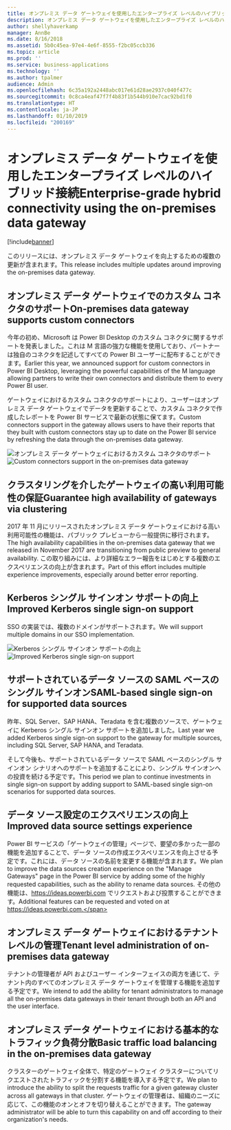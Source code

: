 ```yaml
---
title: オンプレミス データ ゲートウェイを使用したエンタープライズ レベルのハイブリッド接続
description: オンプレミス データ ゲートウェイを使用したエンタープライズ レベルのハイブリッド接続
author: shellyhaverkamp
manager: AnnBe
ms.date: 8/16/2018
ms.assetid: 5b0c45ea-97e4-4e6f-8555-f2bc05ccb336
ms.topic: article
ms.prod: ''
ms.service: business-applications
ms.technology: ''
ms.author: tpalmer
audience: Admin
ms.openlocfilehash: 6c35a192a2448abc017e61d28ae2937c040f477c
ms.sourcegitcommit: 0c8ca4eaf47f7f4b83f1b544b910e7cac92bd1f0
ms.translationtype: HT
ms.contentlocale: ja-JP
ms.lasthandoff: 01/10/2019
ms.locfileid: "200169"
---
```

#  <a name="enterprise-grade-hybrid-connectivity-using-the-on-premises-data-gateway"></a><span data-ttu-id="95701-103">オンプレミス データ ゲートウェイを使用したエンタープライズ レベルのハイブリッド接続</span><span class="sxs-lookup"><span data-stu-id="95701-103">Enterprise-grade hybrid connectivity using the on-premises data gateway</span></span>


[!include[banner](../../includes/banner.md)]

<span data-ttu-id="95701-104">このリリースには、オンプレミス データ ゲートウェイを向上するための複数の更新が含まれます。</span><span class="sxs-lookup"><span data-stu-id="95701-104">This release includes multiple updates around improving the on-premises data gateway.</span></span>

## <a name="on-premises-data-gateway-supports-custom-connectors"></a><span data-ttu-id="95701-105">オンプレミス データ ゲートウェイでのカスタム コネクタのサポート</span><span class="sxs-lookup"><span data-stu-id="95701-105">On-premises data gateway supports custom connectors</span></span>

<span data-ttu-id="95701-106">今年の初め、Microsoft は Power BI Desktop のカスタム コネクタに関するサポートを発表しました。これは M 言語の強力な機能を使用しており、パートナーは独自のコネクタを記述してすべての Power BI ユーザーに配布することができます。</span><span class="sxs-lookup"><span data-stu-id="95701-106">Earlier this year, we announced support for custom connectors in Power BI Desktop, leveraging the powerful capabilities of the M language allowing partners to write their own connectors and distribute them to every Power BI user.</span></span>

<span data-ttu-id="95701-107">ゲートウェイにおけるカスタム コネクタのサポートにより、ユーザーはオンプレミス データ ゲートウェイでデータを更新することで、カスタム コネクタで作成したレポートを Power BI サービスで最新の状態に保てます。</span><span class="sxs-lookup"><span data-stu-id="95701-107">Custom connectors support in the gateway allows users to have their reports that they built with custom connectors stay up to date on the Power BI service by refreshing the data through the on-premises data gateway.</span></span>

<span data-ttu-id="95701-108">![オンプレミス データ ゲートウェイにおけるカスタム コネクタのサポート](media/custom-connectors-support-premises-data-gateway-1.jpg "オンプレミス データ ゲートウェイにおけるカスタム コネクタのサポート")</span><span class="sxs-lookup"><span data-stu-id="95701-108">![Custom connectors support in the on-premises data gateway](media/custom-connectors-support-premises-data-gateway-1.jpg "Custom connectors support in the on-premises data gateway")</span></span>

## <a name="guarantee-high-availability-of-gateways-via-clustering"></a><span data-ttu-id="95701-109">クラスタリングを介したゲートウェイの高い利用可能性の保証</span><span class="sxs-lookup"><span data-stu-id="95701-109">Guarantee high availability of gateways via clustering</span></span>
<span data-ttu-id="95701-110">2017 年 11 月にリリースされたオンプレミス データ ゲートウェイにおける高い利用可能性の機能は、パブリック プレビューから一般提供に移行されます。</span><span class="sxs-lookup"><span data-stu-id="95701-110">The high availability capabilities in the on-premises data gateway that we released in November 2017 are transitioning from public preview to general availability.</span></span> <span data-ttu-id="95701-111">この取り組みには、より詳細なエラー報告をはじめとする複数のエクスペリエンスの向上が含まれます。</span><span class="sxs-lookup"><span data-stu-id="95701-111">Part of this effort includes multiple experience improvements, especially around better error reporting.</span></span>

## <a name="improved-kerberos-single-sign-on-support"></a><span data-ttu-id="95701-112">Kerberos シングル サインオン サポートの向上</span><span class="sxs-lookup"><span data-stu-id="95701-112">Improved Kerberos single sign-on support</span></span>
<span data-ttu-id="95701-113">SSO の実装では、複数のドメインがサポートされます。</span><span class="sxs-lookup"><span data-stu-id="95701-113">We will support multiple domains in our SSO implementation.</span></span>

<span data-ttu-id="95701-114">![Kerberos シングル サインオン サポートの向上](media/improved-kerberos-single-sign-support-premises-data-gateway-1.png "Kerberos シングル サインオン サポートの向上")</span><span class="sxs-lookup"><span data-stu-id="95701-114">![Improved Kerberos single sign-on support](media/improved-kerberos-single-sign-support-premises-data-gateway-1.png "Improved Kerberos single sign-on support")</span></span>

## <a name="saml-based-single-sign-on-for-supported-data-sources"></a><span data-ttu-id="95701-115">サポートされているデータ ソースの SAML ベースのシングル サインオン</span><span class="sxs-lookup"><span data-stu-id="95701-115">SAML-based single sign-on for supported data sources</span></span>

<span data-ttu-id="95701-116">昨年、SQL Server、SAP HANA、Teradata を含む複数のソースで、ゲートウェイに Kerberos シングル サインオン サポートを追加しました。</span><span class="sxs-lookup"><span data-stu-id="95701-116">Last year we added Kerberos single sign-on support to the gateway for multiple sources, including SQL Server, SAP HANA, and Teradata.</span></span>

<span data-ttu-id="95701-117">そして今後も、サポートされているデータ ソースで SAML ベースのシングル サインオン シナリオへのサポートを追加することにより、シングル サインオンへの投資を続ける予定です。</span><span class="sxs-lookup"><span data-stu-id="95701-117">This period we plan to continue investments in single sign-on support by adding support to SAML-based single sign-on scenarios for supported data sources.</span></span>

<a name="improved-data-sources-settings-experience"></a>  
## <a name="improved-data-source-settings-experience"></a><span data-ttu-id="95701-118">データ ソース設定のエクスペリエンスの向上</span><span class="sxs-lookup"><span data-stu-id="95701-118">Improved data source settings experience</span></span>

<span data-ttu-id="95701-119">Power BI サービスの「ゲートウェイの管理」ページで、要望の多かった一部の機能を追加することで、データ ソースの作成エクスペリエンスを向上させる予定です。これには、データ ソースの名前を変更する機能が含まれます。</span><span class="sxs-lookup"><span data-stu-id="95701-119">We plan to improve the data sources creation experience on the "Manage Gateways" page in the Power BI service by adding some of the highly requested capabilities, such as the ability to rename data sources.</span></span> <span data-ttu-id="95701-120">その他の機能は、https://ideas.powerbi.com でリクエストおよび投票することができます。</span><span class="sxs-lookup"><span data-stu-id="95701-120">Additional features can be requested and voted on at https://ideas.powerbi.com.</span></span>

## <a name="tenant-level-administration-of-on-premises-data-gateway"></a><span data-ttu-id="95701-121">オンプレミス データ ゲートウェイにおけるテナント レベルの管理</span><span class="sxs-lookup"><span data-stu-id="95701-121">Tenant level administration of on-premises data gateway</span></span>
<span data-ttu-id="95701-122">テナントの管理者が API およびユーザー インターフェイスの両方を通じて、テナント内のすべてのオンプレミス データ ゲートウェイを管理する機能を追加する予定です。</span><span class="sxs-lookup"><span data-stu-id="95701-122">We intend to add the ability for tenant administrators to manage all the on-premises data gateways in their tenant through both an API and the user interface.</span></span>

## <a name="basic-traffic-load-balancing-in-the-on-premises-data-gateway"></a><span data-ttu-id="95701-123">オンプレミス データ ゲートウェイにおける基本的なトラフィック負荷分散</span><span class="sxs-lookup"><span data-stu-id="95701-123">Basic traffic load balancing in the on-premises data gateway</span></span>
<span data-ttu-id="95701-124">クラスターのゲートウェイ全体で、特定のゲートウェイ クラスターについてリクエストされたトラフィックを分割する機能を導入する予定です。</span><span class="sxs-lookup"><span data-stu-id="95701-124">We plan to introduce the ability to split the requests traffic for a given gateway cluster across all gateways in that cluster.</span></span>
<span data-ttu-id="95701-125">ゲートウェイの管理者は、組織のニーズに応じて、この機能のオンとオフを切り替えることができます。</span><span class="sxs-lookup"><span data-stu-id="95701-125">The gateway administrator will be able to turn this capability on and off according to their organization's needs.</span></span>
